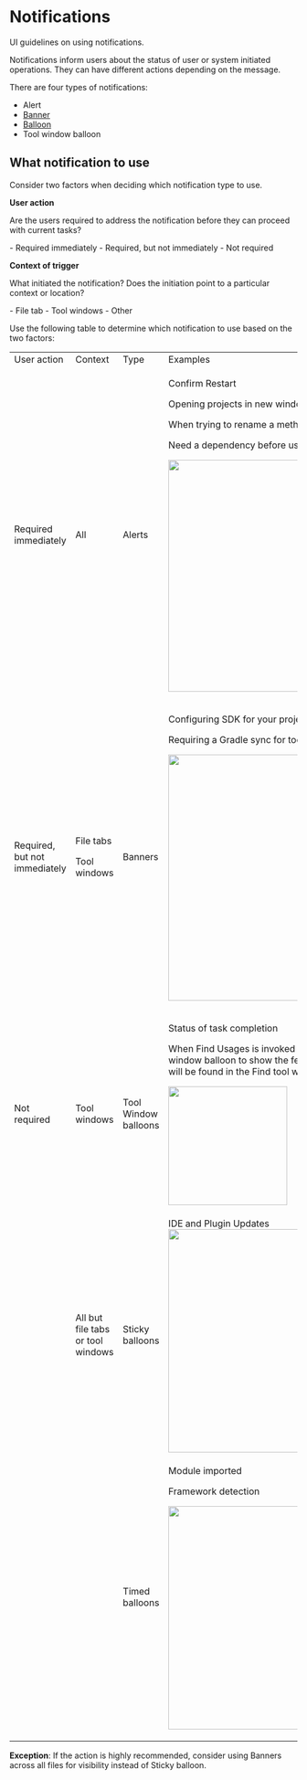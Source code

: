 <!-- Copyright 2000-2024 JetBrains s.r.o. and contributors. Use of this source code is governed by the Apache 2.0 license. -->

# Notifications

<link-summary>UI guidelines on using notifications.</link-summary>

Notifications inform users about the status of user or system initiated operations. They can have different actions depending on the message.

There are four types of notifications:

- Alert
- [Banner](banner.md)
- [Balloon](balloon.md)
- Tool window balloon

## What notification to use

Consider two factors when deciding which notification type to use.

**User action**

<p> Are the users required to address the notification before they can proceed with current tasks?</p>
  - Required immediately
  - Required, but not immediately
  - Not required

**Context of trigger**

<p> What initiated the notification? Does the initiation point to a particular context or location?</p>
  - File tab
  - Tool windows
  - Other

Use the following table to determine which notification to use based on the two factors:

<table>
  <tr>
  <td width="16%">User action</td>
  <td width="16%">Context</td>
  <td width="16%">Type</td>
  <td width="52%">Examples</td></tr>
  <tr>
    <td>Required immediately
    </td>
    <td>All
    </td>
    <td>Alerts
    </td>
    <td>
      <p>Confirm Restart</p>
      <p>Opening projects in new window</p>
      <p>When trying to rename a method, but a conflict is found</p>
      <p>Need a dependency before using a feature</p>
      <p><img src="alert.png" width="406" /></p>
   </td>
  </tr>
  <tr>
    <td>Required, but not immediately</td>
    <td>
      <p>File tabs</p>
      <p>Tool windows</p>
    </td>
    <td>Banners</td>
    <td>
      <p>Configuring SDK for your project</p>
      <p>Requiring a Gradle sync for tools to work properly</p>
      <p><img src="banner.png" width="431" /></p>
    </td>
    </tr>
  <tr>
    <td>Not required</td>
    <td>Tool windows</td>
    <td>Tool Window balloons</td>
    <td>
      <p>Status of task completion</p>
      <p>When Find Usages is invoked on a method, use a tool window balloon to show the feedback since the results will be found in the Find tool window</p>
      <p><img src="toolwindow_balloon.png" width="208" /></p>
    </td>
  </tr>
  <tr>
    <td></td>
    <td>All but file tabs or tool windows</td>
    <td>Sticky balloons</td>
    <td>
      IDE and Plugin Updates
      <img src="sticky_toast.png" width="391" />
    </td>
  </tr>
  <tr>
    <td></td>
    <td></td>
    <td>Timed balloons</td>
    <td>
      <p>Module imported</p>
      <p>Framework detection</p>
      <p><img src="timed_toast.png" width="391" /></p>
    </td>
  </tr>
</table>

**Exception**: If the action is highly recommended, consider using Banners across all files for visibility instead of Sticky balloon.
